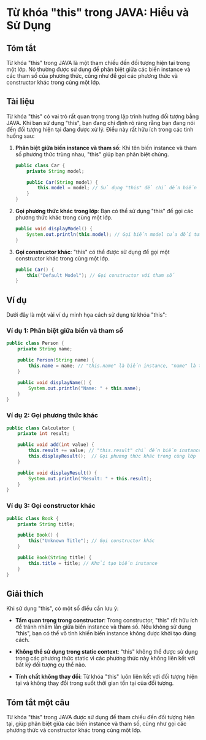 <!--
Meta Description: # Từ khóa "this" trong JAVA: Hiểu và Sử Dụng ## Tóm tắt Từ khóa "this" trong JAVA là một tham chiếu đến đối tượng hiện tại trong một lớp. Nó thường đư...
Meta Keywords: trong, public, dụng, biến, gọi
-->

# Từ khóa "this" trong JAVA: Hiểu và Sử Dụng

## Tóm tắt
Từ khóa "this" trong JAVA là một tham chiếu đến đối tượng hiện tại trong một lớp. Nó thường được sử dụng để phân biệt giữa các biến instance và các tham số của phương thức, cũng như để gọi các phương thức và constructor khác trong cùng một lớp.

## Tài liệu
Từ khóa "this" có vai trò rất quan trọng trong lập trình hướng đối tượng bằng JAVA. Khi bạn sử dụng "this", bạn đang chỉ định rõ ràng rằng bạn đang nói đến đối tượng hiện tại đang được xử lý. Điều này rất hữu ích trong các tình huống sau:

1. **Phân biệt giữa biến instance và tham số**: Khi tên biến instance và tham số phương thức trùng nhau, "this" giúp bạn phân biệt chúng.
   
   ```java
   public class Car {
       private String model;

       public Car(String model) {
           this.model = model; // Sử dụng "this" để chỉ đến biến instance
       }
   }
   ```

2. **Gọi phương thức khác trong lớp**: Bạn có thể sử dụng "this" để gọi các phương thức khác trong cùng một lớp.
   
   ```java
   public void displayModel() {
       System.out.println(this.model); // Gọi biến model của đối tượng hiện tại
   }
   ```

3. **Gọi constructor khác**: "this" có thể được sử dụng để gọi một constructor khác trong cùng một lớp.

   ```java
   public Car() {
       this("Default Model"); // Gọi constructor với tham số
   }
   ```

## Ví dụ
Dưới đây là một vài ví dụ minh họa cách sử dụng từ khóa "this":

### Ví dụ 1: Phân biệt giữa biến và tham số
```java
public class Person {
    private String name;

    public Person(String name) {
        this.name = name; // "this.name" là biến instance, "name" là tham số
    }

    public void displayName() {
        System.out.println("Name: " + this.name);
    }
}
```

### Ví dụ 2: Gọi phương thức khác
```java
public class Calculator {
    private int result;

    public void add(int value) {
        this.result += value; // "this.result" chỉ đến biến instance
        this.displayResult();  // Gọi phương thức khác trong cùng lớp
    }

    public void displayResult() {
        System.out.println("Result: " + this.result);
    }
}
```

### Ví dụ 3: Gọi constructor khác
```java
public class Book {
    private String title;

    public Book() {
        this("Unknown Title"); // Gọi constructor khác
    }

    public Book(String title) {
        this.title = title; // Khởi tạo biến instance
    }
}
```

## Giải thích
Khi sử dụng "this", có một số điều cần lưu ý:

- **Tầm quan trọng trong constructor**: Trong constructor, "this" rất hữu ích để tránh nhầm lẫn giữa biến instance và tham số. Nếu không sử dụng "this", bạn có thể vô tình khiến biến instance không được khởi tạo đúng cách.

- **Không thể sử dụng trong static context**: "this" không thể được sử dụng trong các phương thức static vì các phương thức này không liên kết với bất kỳ đối tượng cụ thể nào.

- **Tính chất không thay đổi**: Từ khóa "this" luôn liên kết với đối tượng hiện tại và không thay đổi trong suốt thời gian tồn tại của đối tượng.

## Tóm tắt một câu
Từ khóa "this" trong JAVA được sử dụng để tham chiếu đến đối tượng hiện tại, giúp phân biệt giữa các biến instance và tham số, cũng như gọi các phương thức và constructor khác trong cùng một lớp.